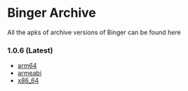 # Binger Archive
All the apks of archive versions of Binger can be found here

### 1.0.6 (Latest)
- [arm64](1.0/1.0.6/app-arm64-v8a-release.apk)
- [armeabi](1.0/1.0.6/app-armeabi-v7a-release.apk)
- [x86_64](1.0/1.0.6/app-x86_64-release.apk)
